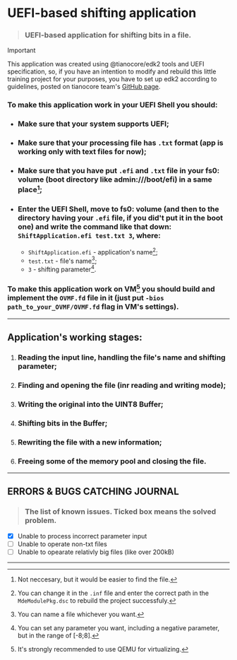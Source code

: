 
# UEFI-based shifting application 

> ### UEFI-based application for shifting bits in a file.

> [!IMPORTANT]
> This application was created using @tianocore/edk2 tools and UEFI specification, so, if you have an intention to modify and rebuild this little training project for your purposes, you have to set up edk2 according to guidelines, posted on tianocore team's [GitHub page](https://github.com/tianocore/tianocore.github.io/wiki/Getting-Started-with-EDK-II).

### To make this application work in your UEFI Shell you should:
- ### Make sure that your system supports UEFI;
- ### Make sure that your processing file has `.txt` format (app is working only with text files for now);
- ### Make sure that you have put `.efi` and `.txt` file in your fs0: volume (boot directory like admin:///boot/efi) in a same place[^1];
- ### Enter the UEFI Shell, move to fs0: volume (and then to the directory having your `.efi` file, if you did't put it in the boot one) and write the command like that down: `ShiftApplication.efi test.txt 3`, where:
  - `ShiftApplication.efi` - application's name[^2];
  - `test.txt` - file's name[^3];
  -  `3` - shifting parameter[^4].

### To make this application work on VM[^5] you should build and implement the `OVMF.fd` file in it (just put `-bios path_to_your_OVMF/OVMF.fd` flag in VM's settings).
___
## Application's working stages:
1. ### Reading the input line, handling the file's name and shifting parameter;
2. ### Finding and opening the file (inr reading and writing mode);
3. ### Writing the original into the UINT8 Buffer;
4. ### Shifting bits in the Buffer;
5. ### Rewriting the file with a new information;
6. ### Freeing some of the memory pool and closing the file.
_____
## ERRORS & BUGS CATCHING JOURNAL
> ### The list of known issues. Ticked box means the solved problem.
- [x] Unable to process incorrect parameter input
- [ ] Unable to operate non-txt files
- [ ] Unable to opearate relativly big files (like over 200kB)
_____

[^1]:Not neccesary, but it would be easier to find the file.
[^2]:You can change it in the `.inf` file and enter the correct path in the `MdeModulePkg.dsc` to rebuild the project successfuly.
[^3]:You can name a file whichever you want.
[^4]:You can set any parameter you want, including a negative parameter, but in the range of [-8;8].
[^5]:It's strongly recommended to use QEMU for virtualizing.
